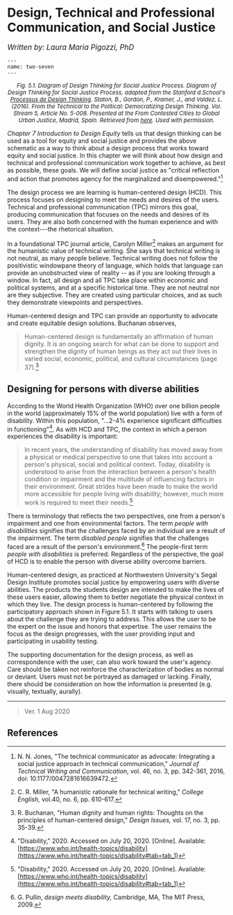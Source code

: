 # Design, Technical and Professional Communication, and Social Justice

<big>_Written by: Laura Maria Pigozzi, PhD_</big>

```{figure} ./photos/7.jpg
---
name: two-seven
---

```

<div style="text-align: center; font-size: small; font-style: italic;">
  <p>Fig. 5.1. Diagram of Design Thinking for Social Justice Process. Diagram of Design Thinking for Social Justice Process, adapted from the Stanford d.School's <u>Processus de Design Thinking</u>. Staton, B., Gordon, P., Kramer, J., and Valdez, L. (2016). From the Technical to the Political: Democratizing Design Thinking. Vol. Stream 5, Article No. 5-008. Presented at the From Contested Cities to Global Urban Justice, Madrid, Spain. Retrieved from <a href="https://www.researchgate.net/publication/306107677">here</a>. Used with permission.</p>
</div>

_Chapter 7 Introduction to Design Equity_ tells us that design thinking can be used as a tool for equity and social justice and provides the above schematic as a way to think about a design process that works toward equity and social justice. In this chapter we will think about how design and technical and professional communication work together to achieve, as best as possible, these goals. We will define social justice as "critical reflection and action that promotes agency for the marginalized and disempowered."[^1]

The design process we are learning is human-centered design (HCD). This process focuses on designing to meet the needs and desires of the users. Technical and professional communication (TPC) mirrors this goal, producing communication that focuses on the needs and desires of its users. They are also both concerned with the human experience and with the context---the rhetorical situation.

In a foundational TPC journal article, Carolyn Miller[^2] makes an argument for the humanistic value of technical writing. She says that technical writing is not neutral, as many people believe. Technical writing does not follow the positivistic windowpane theory of language, which holds that language can provide an unobstructed view of reality -- as if you are looking through a window. In fact, all design and all TPC take place within economic and political systems, and at a specific historical time. They are not neutral nor are they subjective. They are created using particular choices, and as such they demonstrate viewpoints and perspectives.

Human-centered design and TPC can provide an opportunity to advocate and create equitable design solutions. Buchanan observes,

> Human-centered design is fundamentally an affirmation of human dignity. It is an ongoing search for what can be done to support and strengthen the dignity of human beings as they act out their lives in varied social, economic, political, and cultural circumstances (page 37).[^3]

## Designing for persons with diverse abilities

According to the World Health Organization (WHO) over one billion people in the world (approximately 15% of the world population) live with a form of disability. Within this population, "...2-4% experience significant difficulties in functioning"[^4]. As with HCD and TPC, the context in which a person experiences the disability is important:

> In recent years, the understanding of disability has moved away from a physical or medical perspective to one that takes into account a person's physical, social and political context. Today, disability is understood to arise from the interaction between a person's health condition or impairment and the multitude of influencing factors in their environment. Great strides have been made to make the world more accessible for people living with disability; however, much more work is required to meet their needs.[^4]

There is terminology that reflects the two perspectives, one from a person's impairment and one from environmental factors. The term _people with disabilities_ signifies that the challenges faced by an individual are a result of the impairment. The term _disabled people_ signifies that the challenges faced are a result of the person's environment.[^5] The people-first term _people with disabilities_ is preferred. Regardless of the perspective, the goal of HCD is to enable the person with diverse ability overcome barriers.

Human-centered design, as practiced at Northwestern University's Segal Design Institute promotes social justice by empowering users with diverse abilities. The products the students design are intended to make the lives of these users easier, allowing them to better negotiate the physical context in which they live. The design process is human-centered by following the participatory approach shown in Figure 5.1. It starts with talking to users about the challenge they are trying to address. This allows the user to be the expert on the issue and honors that expertise. The user remains the focus as the design progresses, with the user providing input and participating in usability testing.

The supporting documentation for the design process, as well as correspondence with the user, can also work toward the user's agency. Care should be taken not reinforce the characterization of bodies as normal or deviant. Users must not be portrayed as damaged or lacking. Finally, there should be consideration on how the information is presented (e.g. visually, textually, aurally).

---

> Ver. 1 Aug 2020

## References

[^1]: N. N. Jones, "The technical communicator as advocate: Integrating a social justice approach in technical communication," _Journal of Technical Writing and Communication,_ vol. 46, no. 3, pp. 342-361, 2016, doi: 10.1177/0047281616639472.
[^2]: C. R. Miller, "A humanistic rationale for technical writing," _College English,_ vol.40, no. 6, pp. 610-617.
[^3]: R. Buchanan, "Human dignity and human rights: Thoughts on the principles of human-centered design," _Design Issues,_ vol. 17, no. 3, pp. 35-39.
[^4]: "Disability," 2020. Accessed on July 20, 2020. \[Online\]. Available: [https://www.who.int/health-topics/disability](https://www.who.int/health-topics/disability#tab=tab_1)
[^5]: G. Pullin, _design meets disability,_ Cambridge, MA, The MIT Press, 2009.
